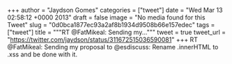 
+++
author = "Jaydson Gomes"
categories = ["tweet"]
date = "Wed Mar 13 02:58:12 +0000 2013"
draft = false
image = "No media found for this Tweet"
slug = "0d0bca1877ec93a2af8b1934d9508b66e157edec"
tags = ["tweet"]
title = """RT @FatMikeal: Sending my..."""
tweet = true
tweet_url = "https://twitter.com/jaydson/status/311672515036590081"
+++
RT @FatMikeal: Sending my proposal to @esdiscuss: Rename .innerHTML to .xss and be done with it.
